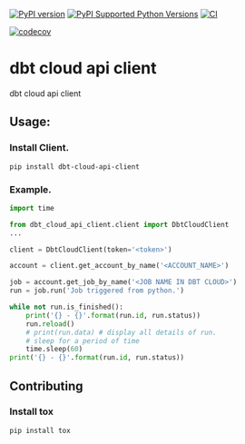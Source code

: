 [![PyPI version](https://badge.fury.io/py/dbt-cloud-api-client.svg)](https://badge.fury.io/py/dbt-cloud-api-client)
[![PyPI Supported Python Versions](https://img.shields.io/pypi/pyversions/dbt-cloud-api-client)](https://pypi.org/project/dbt-cloud-api-client/)
[![CI](https://github.com/triedandtested-dev/dbt_cloud_api_client/actions/workflows/main.yml/badge.svg?branch=main)](https://github.com/triedandtested-dev/dbt_cloud_api_client/actions/workflows/main.yml)
<!-- [![GitHub Actions (Tests)](https://github.com/ymyzk/tox-gh-actions/workflows/Tests/badge.svg)](https://github.com/ymyzk/tox-gh-actions) -->
[![codecov](https://codecov.io/gh/triedandtested-dev/dbt_cloud_api_client/branch/main/graph/badge.svg?token=DLO47S89XY)](https://codecov.io/gh/triedandtested-dev/dbt_cloud_api_client)

# dbt cloud api client
dbt cloud api client

## Usage:

### Install Client.
```
pip install dbt-cloud-api-client
```
### Example.
```python
import time

from dbt_cloud_api_client.client import DbtCloudClient
...

client = DbtCloudClient(token='<token>')

account = client.get_account_by_name('<ACCOUNT_NAME>')

job = account.get_job_by_name('<JOB NAME IN DBT CLOUD>')
run = job.run('Job triggered from python.')

while not run.is_finished():
    print('{} - {}'.format(run.id, run.status))
    run.reload()
    # print(run.data) # display all details of run.
    # sleep for a period of time
    time.sleep(60)
print('{} - {}'.format(run.id, run.status))
```

## Contributing

### Install tox
```
pip install tox
```
